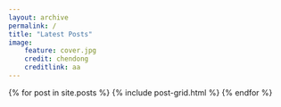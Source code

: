```yaml
---
layout: archive
permalink: /
title: "Latest Posts"
image: 
    feature: cover.jpg
    credit: chendong
    creditlink: aa
---
```


<div class="tiles">
{% for post in site.posts %}
	{% include post-grid.html %}
{% endfor %}
</div><!-- /.tiles -->
